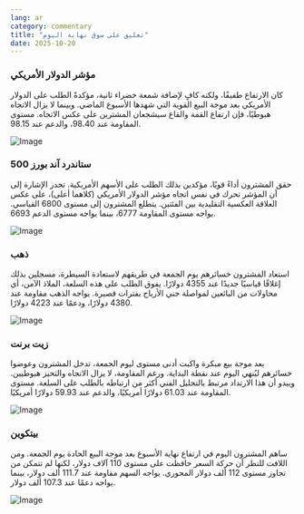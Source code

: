```yaml
---
lang: ar
category: commentary
title: "تعليق على سوق نهاية اليوم"
date: 2025-10-20
---
```


### مؤشر الدولار الأمريكي

كان الارتفاع طفيفًا، ولكنه كافٍ لإضافة شمعة خضراء ثانية، مؤكدةً الطلب على الدولار الأمريكي بعد موجة البيع القوية التي شهدها الأسبوع الماضي. وبينما لا يزال الاتجاه هبوطيًا، فإن ارتفاع القمة والقاع سيشجعان المشترين على عكس الاتجاه. مستوى المقاومة عند 98.40، والدعم عند 98.15.

![Image](https://markleighedu.github.io/img/Oct-2025/20-Oct-2025/usdindex.jpg)

### ستاندرد آند بورز 500

حقق المشترون أداءً قويًا، مؤكدين بذلك الطلب على الأسهم الأمريكية. تجدر الإشارة إلى أن المؤشر تحرك في نفس اتجاه مؤشر الدولار الأمريكي (كلاهما أعلى)، على عكس العلاقة العكسية التقليدية بين الفئتين. يتطلع المشترون إلى مستوى 6800 القياسي. يواجه مستوى المقاومة 6777، بينما يواجه مستوى الدعم 6693.

![Image](https://markleighedu.github.io/img/Oct-2025/20-Oct-2025/sp500.jpg)

### ذهب

استعاد المشترون خسائرهم يوم الجمعة في طريقهم لاستعادة السيطرة، مسجلين بذلك إغلاقًا قياسيًا جديدًا عند 4355 دولارًا. يفوق الطلب على هذه السلعة، الملاذ الآمن، أي محاولات من البائعين لمواصلة جني الأرباح بفترات قصيرة. يواجه الذهب مقاومة عند 4380 دولارًا، ودعمًا عند 4223 دولارًا.

![Image](https://markleighedu.github.io/img/Oct-2025/20-Oct-2025/gold.jpg)

### زيت برنت

بعد موجة بيع مبكرة واكبت أدنى مستوى ليوم الجمعة، تدخل المشترون وعوضوا خسائرهم ليُنهي اليوم عند نقطة البداية. ورغم المقاومة، لا يزال الاتجاه والتحيز هبوطيين. ويبدو أن هذا الارتداد مرتبط بالتحليل الفني أكثر من ارتباطه بالطلب على السلعة. مستوى المقاومة عند 61.03 دولارًا أمريكيًا، والدعم عند 59.93 دولارًا أمريكيًا.

![Image](https://markleighedu.github.io/img/Oct-2025/20-Oct-2025/brentoil.jpg)

### بيتكوين

ساهم المشترون اليوم في ارتفاع نهاية الأسبوع بعد موجة البيع الحادة يوم الجمعة. ومن اللافت للنظر أن حركة السعر حافظت على مستوى 110 آلاف دولار، لكنها لم تتمكن من تجاوز مستوى 112 ألف دولار المحوري. يواجه السهم مقاومة عند 111.7 ألف دولار، بينما يواجه دعمًا عند 107.3 ألف دولار.

![Image](https://markleighedu.github.io/img/Oct-2025/20-Oct-2025/bitcoin.jpg)

